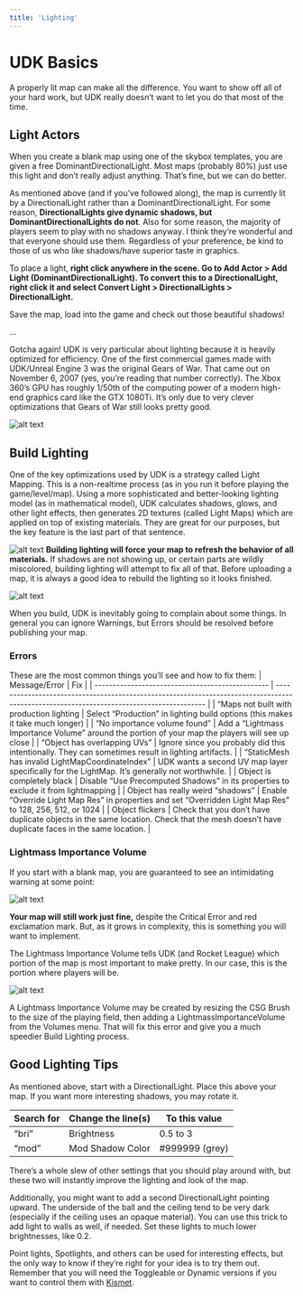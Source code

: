 ```yaml
---
title: 'Lighting'
---
```

# UDK Basics

A properly lit map can make all the difference. You want to show off all of your hard work, but UDK really doesn’t want to let you do that most of the time.

## Light Actors

When you create a blank map using one of the skybox templates, you are given a free DominantDirectionalLight. Most maps (probably 80%) just use this light and don’t really adjust anything. That’s fine, but we can do better.

As mentioned above (and if you’ve followed along), the map is currently lit by a DirectionalLight rather than a DominantDirectionalLight. For some reason, **DirectionalLights give dynamic shadows, but DominantDirectionalLights do not**. Also for some reason, the majority of players seem to play with no shadows anyway. I think they’re wonderful and that everyone should use them. Regardless of your preference, be kind to those of us who like shadows/have superior taste in graphics.

To place a light, **right click anywhere in the scene. Go to Add Actor > Add Light (DominantDirectionalLight). To convert this to a DirectionalLight, right click it and select Convert Light > DirectionalLights > DirectionalLight.**

Save the map, load into the game and check out those beautiful shadows!

…

Gotcha again! UDK is very particular about lighting because it is heavily optimized for efficiency. One of the first commercial games made with UDK/Unreal Engine 3 was the original Gears of War. That came out on November 6, 2007 (yes, you’re reading that number correctly). The Xbox 360’s GPU has roughly 1/50th of the computing power of a modern high-end graphics card like the GTX 1080Ti. It’s only due to very clever optimizations that Gears of War still looks pretty good.

![alt text](/images/UDK/basics/image166.png)

## Build Lighting

One of the key optimizations used by UDK is a strategy called Light Mapping. This is a non-realtime process (as in you run it before playing the game/level/map). Using a more sophisticated and better-looking lighting model (as in mathematical model), UDK calculates shadows, glows, and other light effects, then generates 2D textures (called Light Maps) which are applied on top of existing materials. They are great for our purposes, but the key feature is the last part of that sentence.

![alt text](/images/UDK/basics/image176.png)
**Building lighting will force your map to refresh the behavior of all materials.** If shadows are not showing up, or certain parts are wildly miscolored, building lighting will attempt to fix all of that. Before uploading a map, it is always a good idea to rebuild the lighting so it looks finished.

![alt text](/images/UDK/basics/image210.png "Task Failed Successfully!")

When you build, UDK is inevitably going to complain about some things. In general you can ignore Warnings, but Errors should be resolved before publishing your map.

### Errors

These are the most common things you’ll see and how to fix them:
| Message/Error                                    | Fix                                                                                                                                      |
| ------------------------------------------------ | ---------------------------------------------------------------------------------------------------------------------------------------- |
| “Maps not built with production lighting         | Select “Production” in lighting build options (this makes it take much longer)                                                           |
| “No importance volume found”                     | Add a “Lightmass Importance Volume” around the portion of your map the players will see up close                                         |
| “Object has overlapping UVs”                     | Ignore since you probably did this intentionally. They can sometimes result in lighting artifacts.                                       |
| “StaticMesh has invalid LightMapCoordinateIndex” | UDK wants a second UV map layer specifically for the LightMap. It’s generally not worthwhile.                                            |
| Object is completely black                       | Disable “Use Precomputed Shadows” in its properties to exclude it from lightmapping                                                      |
| Object has really weird “shadows”                | Enable “Override Light Map Res” in properties and set “Overridden Light Map Res” to 128, 256, 512, or 1024                               |
| Object flickers                                  | Check that you don’t have duplicate objects in the same location. Check that the mesh doesn’t have duplicate faces in the same location. |

### Lightmass Importance Volume

If you start with a blank map, you are guaranteed to see an intimidating warning at some point:

![alt text](/images/UDK/basics/image90.png)

**Your map will still work just fine,** despite the Critical Error and red exclamation mark. But, as it grows in complexity, this is something you will want to implement.

The Lightmass Importance Volume tells UDK (and Rocket League) which portion of the map is most important to make pretty. In our case, this is the portion where players will be.

![alt text](/images/UDK/essential/image57.png)

A Lightmass Importance Volume may be created by resizing the CSG Brush to the size of the playing field, then adding a LightmassImportanceVolume from the Volumes menu. That will fix this error and give you a much speedier Build Lighting process.

## Good Lighting Tips

As mentioned above, start with a DirectionalLight. Place this above your map. If you want more interesting shadows, you may rotate it.

| Search for | Change the line(s) | To this value  |
| ---------- | ------------------ | -------------- |
| “bri”      | Brightness         | 0.5 to 3       |
| “mod”      | Mod Shadow Color   | #999999 (grey) |

There’s a whole slew of other settings that you should play around with, but these two will instantly improve the lighting and look of the map.

Additionally, you might want to add a second DirectionalLight pointing upward. The underside of the ball and the ceiling tend to be very dark (especially if the ceiling uses an opaque material). You can use this trick to add light to walls as well, if needed. Set these lights to much lower brightnesses, like 0.2.

Point lights, Spotlights, and others can be used for interesting effects, but the only way to know if they’re right for your idea is to try them out. Remember that you will need the Toggleable or Dynamic versions if you want to control them with [Kismet](../kismet/01_kismet).
